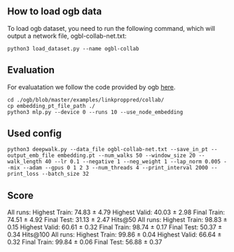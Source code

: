 ## How to load ogb data
To load ogb dataset, you need to run the following command, which will output a network file, ogbl-collab-net.txt:
```
python3 load_dataset.py --name ogbl-collab
```

## Evaluation
For evaluatation we follow the code provided by ogb [here](https://github.com/snap-stanford/ogb/blob/master/examples/linkproppred/collab/mlp.py).
```
cd ./ogb/blob/master/examples/linkproppred/collab/
cp embedding_pt_file_path ./
python3 mlp.py --device 0 --runs 10 --use_node_embedding
```

## Used config
```
python3 deepwalk.py --data_file ogbl-collab-net.txt --save_in_pt --output_emb_file embedding.pt --num_walks 50 --window_size 20 --walk_length 40 --lr 0.1 --negative 1 --neg_weight 1 --lap_norm 0.005 --mix --adam --gpus 0 1 2 3 --num_threads 4 --print_interval 2000 --print_loss --batch_size 32
```


## Score
All runs:
Highest Train: 74.83 ± 4.79
Highest Valid: 40.03 ± 2.98
  Final Train: 74.51 ± 4.92
   Final Test: 31.13 ± 2.47
Hits@50
All runs:
Highest Train: 98.83 ± 0.15
Highest Valid: 60.61 ± 0.32
  Final Train: 98.74 ± 0.17
   Final Test: 50.37 ± 0.34
Hits@100
All runs:
Highest Train: 99.86 ± 0.04
Highest Valid: 66.64 ± 0.32
  Final Train: 99.84 ± 0.06
   Final Test: 56.88 ± 0.37